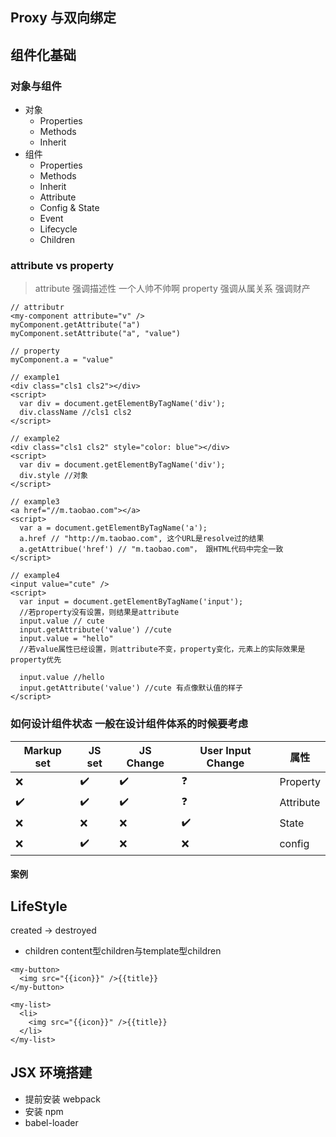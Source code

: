 ## Proxy 与双向绑定

## 组件化基础

### 对象与组件

- 对象
  - Properties
  - Methods
  - Inherit
- 组件
  - Properties
  - Methods
  - Inherit
  - Attribute
  - Config & State
  - Event
  - Lifecycle
  - Children

### attribute vs property

> attribute 强调描述性 一个人帅不帅啊
> property 强调从属关系 强调财产

```
// attributr
<my-component attribute="v" />
myComponent.getAttribute("a")
myComponent.setAttribute("a", "value")

// property
myComponent.a = "value"

// example1
<div class="cls1 cls2"></div>
<script>
  var div = document.getElementByTagName('div');
  div.className //cls1 cls2
</script>

// example2
<div class="cls1 cls2" style="color: blue"></div>
<script>
  var div = document.getElementByTagName('div');
  div.style //对象
</script>

// example3
<a href="//m.taobao.com"></a>
<script>
  var a = document.getElementByTagName('a');
  a.href // "http://m.taobao.com", 这个URL是resolve过的结果
  a.getAttribue('href') // "m.taobao.com"， 跟HTML代码中完全一致
</script>

// example4
<input value="cute" />
<script>
  var input = document.getElementByTagName('input');
  //若property没有设置，则结果是attribute
  input.value // cute
  input.getAttribute('value') //cute
  input.value = "hello"
  //若value属性已经设置，则attribute不变，property变化，元素上的实际效果是property优先

  input.value //hello
  input.getAttribute('value') //cute 有点像默认值的样子
</script>
```

### 如何设计组件状态 一般在设计组件体系的时候要考虑

| Markup set | JS set | JS Change | User Input Change | 属性      |
| ---------- | ------ | --------- | ----------------- | --------- |
| ❌          | ✔️      | ✔️         | ❓                 | Property  |
| ✔️          | ✔️      | ✔️         | ❓                 | Attribute |
| ❌          | ❌      | ❌         | ✔️                 | State     |
| ❌          | ✔️      | ❌         | ❌                 | config    |

#### 案例

## LifeStyle

created -> destroyed

- children content型children与template型children

```
<my-button>
  <img src="{{icon}}" />{{title}}
</my-button>

<my-list>
  <li>
    <img src="{{icon}}" />{{title}}
  </li>
</my-list>
```

## JSX 环境搭建

- 提前安装 webpack
- 安装 npm
- babel-loader